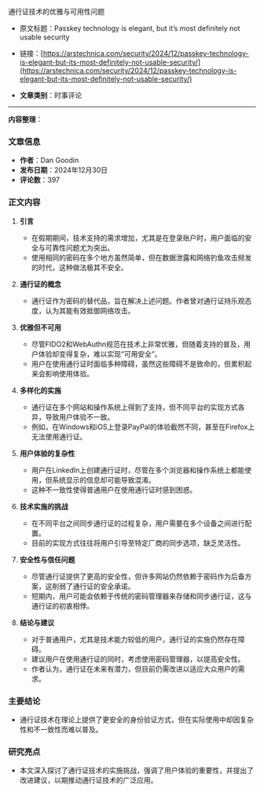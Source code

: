 通行证技术的优雅与可用性问题
- 原文标题：Passkey technology is elegant, but it’s most definitely not usable security
- 链接：[https://arstechnica.com/security/2024/12/passkey-technology-is-elegant-but-its-most-definitely-not-usable-security/](https://arstechnica.com/security/2024/12/passkey-technology-is-elegant-but-its-most-definitely-not-usable-security/)

- **文章类别**：时事评论

---
**内容整理**：

### 文章信息
- **作者**：Dan Goodin
- **发布日期**：2024年12月30日
- **评论数**：397

### 正文内容
1. **引言**
   - 在假期期间，技术支持的需求增加，尤其是在登录账户时，用户面临的安全与可靠性问题尤为突出。
   - 使用相同的密码在多个地方虽然简单，但在数据泄露和网络钓鱼攻击频发的时代，这种做法极其不安全。

2. **通行证的概念**
   - 通行证作为密码的替代品，旨在解决上述问题。作者曾对通行证持乐观态度，认为其能有效抵御网络攻击。

3. **优雅但不可用**
   - 尽管FIDO2和WebAuthn规范在技术上非常优雅，但随着支持的普及，用户体验却变得复杂，难以实现“可用安全”。
   - 用户在使用通行证时面临多种障碍，虽然这些障碍不是致命的，但累积起来会影响使用体验。

4. **多样化的实施**
   - 通行证在多个网站和操作系统上得到了支持，但不同平台的实现方式各异，导致用户体验不一致。
   - 例如，在Windows和iOS上登录PayPal的体验截然不同，甚至在Firefox上无法使用通行证。

5. **用户体验的复杂性**
   - 用户在LinkedIn上创建通行证时，尽管在多个浏览器和操作系统上都能使用，但系统显示的信息却可能导致混淆。
   - 这种不一致性使得普通用户在使用通行证时感到困惑。

6. **技术实施的挑战**
   - 在不同平台之间同步通行证的过程复杂，用户需要在多个设备之间进行配置。
   - 目前的实现方式往往将用户引导至特定厂商的同步选项，缺乏灵活性。

7. **安全性与信任问题**
   - 尽管通行证提供了更高的安全性，但许多网站仍然依赖于密码作为后备方案，这削弱了通行证的安全承诺。
   - 短期内，用户可能会依赖于传统的密码管理器来存储和同步通行证，这与通行证的初衷相悖。

8. **结论与建议**
   - 对于普通用户，尤其是技术能力较低的用户，通行证的实施仍然存在障碍。
   - 建议用户在使用通行证的同时，考虑使用密码管理器，以提高安全性。
   - 作者认为，通行证在未来有潜力，但目前仍需改进以适应大众用户的需求。

### 主要结论
- 通行证技术在理论上提供了更安全的身份验证方式，但在实际使用中却因复杂性和不一致性而难以普及。

### 研究亮点
- 本文深入探讨了通行证技术的实施挑战，强调了用户体验的重要性，并提出了改进建议，以期推动通行证技术的广泛应用。
